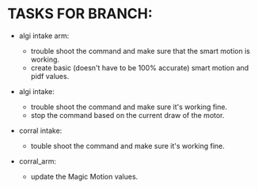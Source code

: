 # TASKS FOR BRANCH:
* algi intake arm:
    - trouble shoot the command and make sure that the smart motion is working.
    - create basic (doesn't have to be 100% accurate) smart motion and pidf values.

* algi intake:
    - trouble shoot the command and make sure it's working fine.
    - stop the command based on the current draw of the motor.

* corral intake:
    - touble shoot the command and make sure it's working fine.

* corral_arm:
    - update the Magic Motion values.